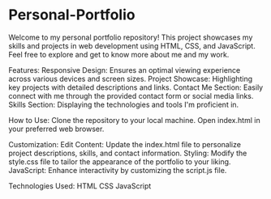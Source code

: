 # Personal-Portfolio
Welcome to my personal portfolio repository! This project showcases my skills and projects in web development using HTML, CSS, and JavaScript. Feel free to explore and get to know more about me and my work.

Features:
Responsive Design: Ensures an optimal viewing experience across various devices and screen sizes.
Project Showcase: Highlighting key projects with detailed descriptions and links.
Contact Me Section: Easily connect with me through the provided contact form or social media links.
Skills Section: Displaying the technologies and tools I'm proficient in.

How to Use:
Clone the repository to your local machine.
Open index.html in your preferred web browser.

Customization:
Edit Content: Update the index.html file to personalize project descriptions, skills, and contact information.
Styling: Modify the style.css file to tailor the appearance of the portfolio to your liking.
JavaScript: Enhance interactivity by customizing the script.js file.

Technologies Used:
HTML
CSS
JavaScript

